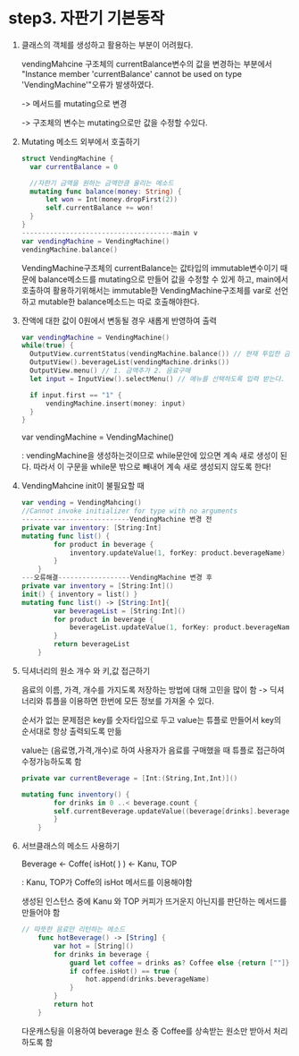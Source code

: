# step3. 자판기 기본동작

1. 클래스의 객체를 생성하고 활용하는 부분이 어려웠다.

   vendingMahcine 구조체의 currentBalance변수의 값을 변경하는 부분에서 "Instance member 'currentBalance' cannot be used on type 'VendingMachine'"오류가 발생하였다.

   -> 메서드를 mutating으로 변경

   -> 구조체의 변수는 mutating으로만 값을 수정할 수있다.

2. Mutating 메소드 외부에서 호출하기

   ```swift
   struct VendingMachine {
     var currentBalance = 0
   
     //자판기 금액을 원하는 금액만큼 올리는 메소드
     mutating func balance(money: String) {
         let won = Int(money.dropFirst(2))
         self.currentBalance += won!
     }
   }
   --------------------------------------main v
   var vendingMachine = VendingMachine()
   vendingMachine.balance()
   ```

   VendingMachine구조체의 currentBalance는 값타입의 immutable변수이기 때문에 balance메소드를 mutating으로 만들어 값을 수정할 수 있게 하고, main에서 호출하여 활용하기위해서는 immutable한 VendingMachine구조체를 var로 선언하고 mutable한 balance메소드는 따로 호출해야한다.

3. 잔액에 대한 값이 0원에서 변동될 경우 새롭게 반영하여 출력

   ```swift
   var vendingMachine = VendingMachine()
   while(true) {
     OutputView.currentStatus(vendingMachine.balance()) // 현재 투입한 금액이 0원입니다. 다음과 같은 음료가 있습니다.
     OutputView().beverageList(vendingMachine.drinks())
     OutputView.menu() // 1. 금액추가 2. 음료구매
     let input = InputView().selectMenu() // 메뉴를 선택하도록 입력 받는다.
   
     if input.first == "1" {
         vendingMachine.insert(money: input)
     }
   }
   ```

   var vendingMachine = VendingMachine()

   : vendingMachine을 생성하는것이므로 while문안에 있으면 계속 새로 생성이 된다. 따라서 이 구문을 while문 밖으로 빼내어 계속 새로 생성되지 않도록 한다!

4. VendingMahcine init이 불필요할 때

   ```swift
   var vending = VendingMahcing()
   //Cannot invoke initializer for type with no arguments
   ---------------------------VendingMachine 변경 전
   private var inventory: [String:Int]
   mutating func list() {
           for product in beverage {
               inventory.updateValue(1, forKey: product.beverageName)
           }
       }
   ---오류해결------------------VendingMachine 변경 후
   private var inventory = [String:Int]()
   init() { inventory = list() }
   mutating func list() -> [String:Int]{
           var beverageList = [String:Int]()
           for product in beverage {
               beverageList.updateValue(1, forKey: product.beverageName)
           }
           return beverageList
       }
   ```

5. 딕셔너리의 원소 개수 와 키,값 접근하기

   음료의 이름, 가격, 개수를 가지도록 저장하는 방법에 대해 고민을 많이 함   -> 딕셔너리와 튜플을 이용하면 한번에 모든 정보를 가져올 수 있다.

   순서가 없는 문제점은 key를 숫자타입으로 두고 value는 튜플로 만들어서 key의 순서대로 항상 출력되도록 만듦

   value는 (음료명,가격,개수)로 하여 사용자가 음료를 구매했을 때 튜플로 접근하여 수정가능하도록 함

   ```swift
   private var currentBeverage = [Int:(String,Int,Int)]()
   
   mutating func inventory() {
           for drinks in 0 ..< beverage.count {
           self.currentBeverage.updateValue((beverage[drinks].beverageName,beverage[drinks].beveragePrice,10), forKey: drinks)
           }
       }
   ```

6. 서브클래스의 메소드 사용하기

   Beverage <- Coffe(  isHot( )  ) <- Kanu, TOP

   : Kanu, TOP가 Coffe의 isHot 메서드를 이용해야함

   생성된 인스턴스 중에 Kanu 와 TOP 커피가 뜨거운지 아닌지를 판단하는 메서드를 만들어야 함

   ```swift
   // 따뜻한 음료만 리턴하는 메소드
       func hotBeverage() -> [String] {
           var hot = [String]()
           for drinks in beverage {
               guard let coffee = drinks as? Coffee else {return [""]}
               if coffee.isHot() == true {
                   hot.append(drinks.beverageName)
               }
           }
           return hot
       }
   ```

   다운캐스팅을 이용하여 beverage 원소 중 Coffee를 상속받는 원소만 받아서 처리 하도록 함

   